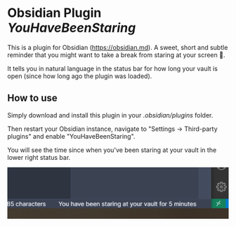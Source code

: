 # Obsidian Plugin *YouHaveBeenStaring*

This is a plugin for Obsidian (https://obsidian.md). A sweet, short and subtle reminder that you might want to take a break from staring at your screen 🧐.

It tells you in natural language in the status bar for how long your vault is open (since how long ago the plugin was loaded).

## How to use

Simply download and install this plugin in your *.obsidian/plugins* folder.

Then restart your Obsidian instance, navigate to "Settings -> Third-party plugins" and enable "YouHaveBeenStaring".

You will see the time since when you've been staring at your vault in the lower right status bar.

![](screenshot.png)
